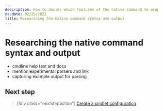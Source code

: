 ```yaml
---
description: How to decide which features of the native command to wrap using Crescendo.
ms.date: 02/25/2022
title: Researching the native command syntax and output
---
```

# Researching the native command syntax and output

- cmdline help text and docs
- mention experimental parsers and link
- capturing example output for parsing

## Next step

> [!div class="nextstepaction"]
> [Create a cmdlet configuration](create-new-cmdlet.md)
